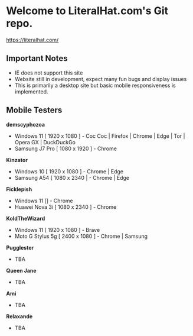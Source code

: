 # Welcome to LiteralHat.com's Git repo.

https://literalhat.com/

## Important Notes
- IE does not support this site
- Website still in development, expect many fun bugs and display issues
- This is primarily a desktop site but basic mobile responsiveness is implemented.

## Mobile Testers

**demscyphozoa**
- Windows 11 [ 1920 x 1080 ] - Coc Coc | Firefox | Chrome | Edge | Tor | Opera GX | DuckDuckGo
- Samsung J7 Pro [ 1080 x 1920 ] - Chrome

**Kinzator**
- Windows 10 [ 1920 x 1080 ] - Chrome | Edge
- Samsung A54 [ 1080 x 2340 | - Chrome | Edge
  
**Ficklepish**
- Windows 11 [] - Chrome
- Huawei Nova 3i [ 1080 x 2340 ] - Chrome

**KoldTheWizard**
- Windows 11 [ 1920 x 1080 ] - Brave
- Moto G Stylus 5g [ 2400 x 1080 ] - Chrome | Samsung

**Pugglester**
- TBA
  
**Queen Jane**
- TBA
  
**Ami**
- TBA
  
**Relaxande**
- TBA
  

